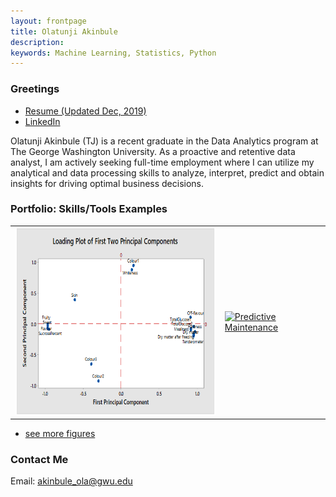 ```yaml
---
layout: frontpage
title: Olatunji Akinbule
description: 
keywords: Machine Learning, Statistics, Python
---
```


### <a name="Bio"></a>Greetings
<div class="navbar">
  <div class="navbar-inner">
      <ul class="nav">
          <li><a href="{{ BASE_PATH }}/assets/ResumeDec2019.pdf">Resume (Updated Dec, 2019)</a></li>
          <!--<li><a href="https://mingyuhuiliu.github.io/">Github</a></li>-->
        <li><a href="https://www.linkedin.com/in/olatunji-akinbule/">LinkedIn</a></li>
      </ul>
  </div>
</div>
 
<p align = "left">
Olatunji Akinbule (TJ) is a recent graduate in the Data Analytics program at The George Washington University. As a  proactive and retentive data analyst, I am actively seeking full-time employment where I can utilize my analytical and data processing skills to analyze, interpret, predict and obtain insights for driving optimal business decisions.

</p>


<!--
<div class="navbar">
  <div class="navbar-inner">
      <ul class="nav">
-->


<!--
  </div>
</div>
-->
### <a name="Portfolio"></a>Portfolio: Skills/Tools Examples

<!--
<table> 
  <tr> <th>Submissions</th> 
    <th></th> </tr> 
  <tr> <td><a href="https://akinbule.github.io/assets/HW1.ipynb">Assignment1</a></td> <td></td> </tr> 
  <tr> <td><a href="https://akinbule.github.io/assets/HW2.ipynb">Assignment2</a></td> <td>KNN, PCA</td>
  <tr> <td><a href="https://akinbule.github.io/assets/HW2.ipynb">Assignment2</a></td> <td>KNN, PCA</td>
  <tr> <td><a href="https://akinbule.github.io/assets/HW3.ipynb">Assignment3</a></td> <td><a href="https://akinbule.github.io/assets/merge_data_target.csv">Data File</a></td>
  </tr> 
</table>
-->


<table class="narrow">
<tr>
  <td class="left">
    <a href="pages/software.md">
        <img src="pages/PCALoading.PNG" alt="PeaPCA" title="PeaPCAe" style="width:400px;height:300px;"/>
    </a>
  </td>
  <td class="right">
    <a href="https://akinbule.github.io/pages/publpics/nba1.html">
        <img src="https://akinbule.github.io/pages/3Diagram.PNG" alt="Predictive Maintenance" title="Predictive Maintenance" style="width:400px;height:300px;"/>
    </a>
  </td>
</tr>
 
 
 <!--
  <tr>
  <td class="left">
    <a href="https://bsharvey.github.io">
        <img src="pages/publpics/bioinformatics2.png" alt="Broman et al. (2013) Fig 7" title="Broman et al. (2013) Fig 7"/>
    </a>
  </td>
  <td class="right">
    <a href="https://bsharvey.github.io">
        <img src="pages/publpics/nba2.png" alt="Tian et al. (2015) Fig 4" title="Tian et al. (2015) Fig 4"/>
    </a>
  </td>
</tr>
  -->
</table>


<div class="navbar">
  <div class="navbar-inner">
      <ul class="nav">
          <!--create more figures page-->
          <li><a href="#">see more figures</a></li>
      </ul>
  </div>
</div>

### <a name="ContactMe"></a>Contact Me
Email: akinbule_ola@gwu.edu